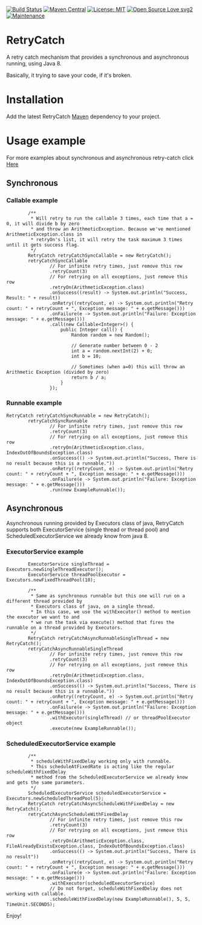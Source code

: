 [![Build Status](https://travis-ci.com/bnsd55/RetryCatch.svg?branch=master)](https://travis-ci.com/bnsd55/RetryCatch)
[![Maven Central](https://maven-badges.herokuapp.com/maven-central/com.github.bnsd55/RetryCatch/badge.svg)](https://maven-badges.herokuapp.com/maven-central/com.github.bnsd55/RetryCatch)
[![License: MIT](https://img.shields.io/badge/License-MIT-yellow.svg)](https://opensource.org/licenses/MIT)
[![Open Source Love svg2](https://badges.frapsoft.com/os/v2/open-source.svg?v=103)](https://github.com/ellerbrock/open-source-badges/)
[![Maintenance](https://img.shields.io/badge/Maintained%3F-yes-green.svg)](https://GitHub.com/Naereen/StrapDown.js/graphs/commit-activity)

# RetryCatch
A retry catch mechanism that provides a synchronous and asynchronous running, using Java 8.

Basically, it trying to save your code, if it's broken.

# Installation
Add the latest RetryCatch [Maven](https://search.maven.org/artifact/com.github.bnsd55/RetryCatch/1.0.0/jar) dependency to your project.


# Usage example
For more examples about synchronous and asynchronous retry-catch click [Here](/src/main/java/com/github/bnsd55/main/Main.java)

## Synchronous

### Callable example
```
        /**
         * Will retry to run the callable 3 times, each time that a = 0, it will divide b by zero
         * and throw an ArithmeticException. Because we've mentioned ArithmeticException.class in
         * retryOn's list, it will retry the task maximum 3 times until it gets success flag.
         */
        RetryCatch retryCatchSyncCallable = new RetryCatch();
        retryCatchSyncCallable
                // For infinite retry times, just remove this row
                .retryCount(3)
                // For retrying on all exceptions, just remove this row
                .retryOn(ArithmeticException.class)
                .onSuccess((result) -> System.out.println("Success, Result: " + result))
                .onRetry((retryCount, e) -> System.out.println("Retry count: " + retryCount + ", Exception message: " + e.getMessage()))
                .onFailure(e -> System.out.println("Failure: Exception message: " + e.getMessage()))
                .call(new Callable<Integer>() {
                    public Integer call() {
                        Random random = new Random();

                        // Generate number between 0 - 2
                        int a = random.nextInt(2) + 0;
                        int b = 10;

                        // Sometimes (when a=0) this will throw an Arithmetic Exception (divided by zero)
                        return b / a;
                    }
                });
```
### Runnable example
```
RetryCatch retryCatchSyncRunnable = new RetryCatch();
        retryCatchSyncRunnable
                // For infinite retry times, just remove this row
                .retryCount(3)
                // For retrying on all exceptions, just remove this row
                .retryOn(ArithmeticException.class, IndexOutOfBoundsException.class)
                .onSuccess(() -> System.out.println("Success, There is no result because this is a runnable."))
                .onRetry((retryCount, e) -> System.out.println("Retry count: " + retryCount + ", Exception message: " + e.getMessage()))
                .onFailure(e -> System.out.println("Failure: Exception message: " + e.getMessage()))
                .run(new ExampleRunnable());
```

## Asynchronous
Asynchronous running provided by Executors class of java, 
RetryCatch supports both ExecutorService (single thread or thread pool) and ScheduledExecutorService we already know from java 8.

### ExecutorService example

```
        ExecutorService singleThread = Executors.newSingleThreadExecutor();
        ExecutorService threadPoolExecutor = Executors.newFixedThreadPool(10);

        /**
         * Same as synchronous runnable but this one will run on a different thread provided by
         * Executors class of java, on a single thread.
         * In this case, we use the withExecutor() method to mention the executor we want to and
         * we run the task via execute() method that fires the runnable on a thread provided by Executors.
         */
        RetryCatch retryCatchAsyncRunnableSingleThread = new RetryCatch();
        retryCatchAsyncRunnableSingleThread
                // For infinite retry times, just remove this row
                .retryCount(3)
                // For retrying on all exceptions, just remove this row
                .retryOn(ArithmeticException.class, IndexOutOfBoundsException.class)
                .onSuccess(() -> System.out.println("Success, There is no result because this is a runnable."))
                .onRetry((retryCount, e) -> System.out.println("Retry count: " + retryCount + ", Exception message: " + e.getMessage()))
                .onFailure(e -> System.out.println("Failure: Exception message: " + e.getMessage()))
                .withExecutor(singleThread) // or threadPoolExecutor object
                .execute(new ExampleRunnable());
```

### ScheduledExecutorService example
```
        /**
         * scheduleWithFixedDelay working only with runnable.
         * This scheduleAtFixedRate is acting like the regular scheduleWithFixedDelay
         * method from the ScheduledExecutorService we already know and gets the same parameters.
         */
        ScheduledExecutorService scheduledExecutorService = Executors.newScheduledThreadPool(5);
        RetryCatch retryCatchAsyncScheduleWithFixedDelay = new RetryCatch();
        retryCatchAsyncScheduleWithFixedDelay
                // For infinite retry times, just remove this row
                .retryCount(3)
                // For retrying on all exceptions, just remove this row
                .retryOn(ArithmeticException.class, FileAlreadyExistsException.class, IndexOutOfBoundsException.class)
                .onSuccess(() -> System.out.println("Success, There is no result"))
                .onRetry((retryCount, e) -> System.out.println("Retry count: " + retryCount + ", Exception message: " + e.getMessage()))
                .onFailure(e -> System.out.println("Failure: Exception message: " + e.getMessage()))
                .withExecutor(scheduledExecutorService)
                // Do not forget, scheduleWithFixedDelay does not working with callable.
                .scheduleWithFixedDelay(new ExampleRunnable(), 5, 5, TimeUnit.SECONDS);
```

Enjoy!
